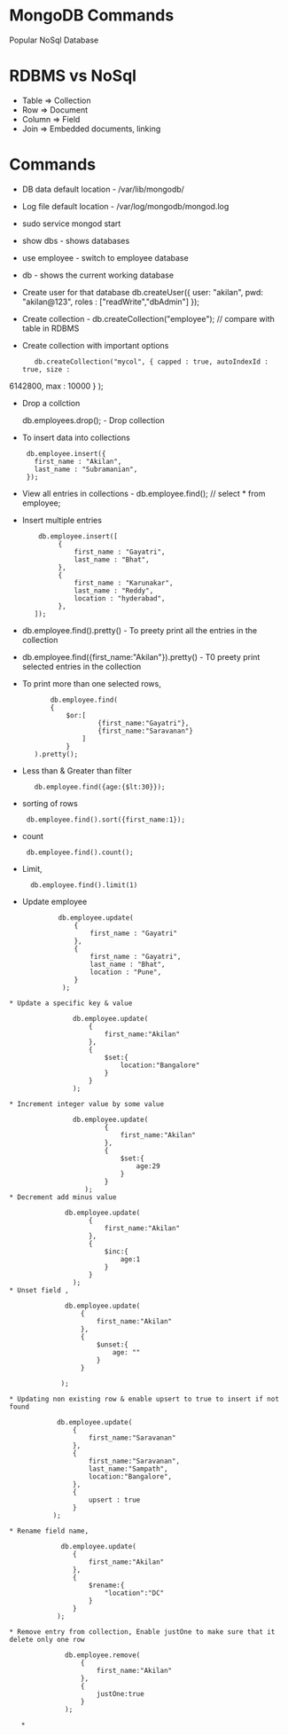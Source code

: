 # MongoDB Commands
  Popular NoSql Database
  
# RDBMS vs NoSql

  * Table => Collection
  * Row => Document
  * Column => Field
  * Join => Embedded documents, linking

# Commands

  * DB data default location - /var/lib/mongodb/
  * Log file default location - /var/log/mongodb/mongod.log
  * sudo service mongod start
  * show dbs - shows databases
  * use employee - switch to employee database
  * db - shows the current working database
  * Create user for that database
          db.createUser({
            user: "akilan",
            pwd: "akilan@123",
            roles : ["readWrite","dbAdmin"]
          });
   * Create collection - db.createCollection("employee"); // compare with table in RDBMS
   * Create collection with important options
   
            db.createCollection("mycol", { capped : true, autoIndexId : true, size : 
   6142800, max : 10000 } );

   * Drop a collction
        
        db.employees.drop(); - Drop collection

   * To insert data into collections 
   
          db.employee.insert({
            first_name : "Akilan",
            last_name : "Subramanian",
          });
        
   * View all entries in collections - db.employee.find();  // select * from employee;
   * Insert multiple entries
   
             db.employee.insert([
                  {
                      first_name : "Gayatri",
                      last_name : "Bhat",
                  },
                  {
                      first_name : "Karunakar",
                      last_name : "Reddy",
                      location : "hyderabad",
                  },
            ]);
   * db.employee.find().pretty() - To preety print all the entries in the collection
   * db.employee.find({first_name:"Akilan"}).pretty() - T0 preety print selected entries in the collection
   * To print more than one selected rows,
   
                db.employee.find(
                {
                    $or:[
                            {first_name:"Gayatri"},
                            {first_name:"Saravanan"}
                        ]
                    }
            ).pretty();
   * Less than & Greater than filter
   
            db.employee.find({age:{$lt:30}});
            
   * sorting of rows
   
          db.employee.find().sort({first_name:1});
   
   * count 
   
          db.employee.find().count();
          
   * Limit,
   
           db.employee.find().limit(1)

            
   * Update employee
    
                  db.employee.update(
                      {
                          first_name : "Gayatri"
                      },
                      {
                          first_name : "Gayatri",
                          last_name : "Bhat",
                          location : "Pune",
                      }
                   );

    * Update a specific key & value
     
                    db.employee.update(
                        {
                            first_name:"Akilan"
                        },
                        {
                            $set:{
                                location:"Bangalore"
                            }
                        }
                    );
        
    * Increment integer value by some value
      
                    db.employee.update(
                            {
                                first_name:"Akilan"
                            },
                            {
                                $set:{
                                    age:29
                                }
                            }
                       );
    * Decrement add minus value
      
                  db.employee.update(
                        {
                            first_name:"Akilan"
                        },
                        {
                            $inc:{
                                age:1
                            }
                        }
                    );
    * Unset field ,
      
                  db.employee.update(
                      {
                          first_name:"Akilan"
                      },
                      {
                          $unset:{
                              age: ""
                          }
                      }

                 );
                 
    * Updating non existing row & enable upsert to true to insert if not found
      
                db.employee.update(
                    {
                        first_name:"Saravanan"
                    },
                    {
                        first_name:"Saravanan",
                        last_name:"Sampath",
                        location:"Bangalore",
                    },
                    {
                        upsert : true
                    }
               );
               
    * Rename field name,
       
                 db.employee.update(
                    {
                        first_name:"Akilan"
                    },
                    {
                        $rename:{
                            "location":"DC"
                        }
                    }
                );
                
    * Remove entry from collection, Enable justOne to make sure that it delete only one row
       
                  db.employee.remove(
                      {
                          first_name:"Akilan"
                      },
                      {
                          justOne:true
                      }
                  );
                  
       * 
